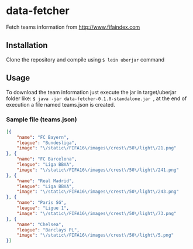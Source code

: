 # data-fetcher
Fetch teams information from http://www.fifaindex.com

## Installation
Clone the repository and compile using `$ lein uberjar` command

## Usage
To download the team information just execute the jar in target/uberjar folder like: `$ java -jar data-fetcher-0.1.0-standalone.jar `, at the end of execution a file named teams.json is created.

### Sample file (teams.json)
```json
[{
	"name": "FC Bayern",
	"league": "Bundesliga",
	"image": "\/static\/FIFA16\/images\/crest\/50\/light\/21.png"
}, {
	"name": "FC Barcelona",
	"league": "Liga BBVA",
	"image": "\/static\/FIFA16\/images\/crest\/50\/light\/241.png"
}, {
	"name": "Real Madrid",
	"league": "Liga BBVA",
	"image": "\/static\/FIFA16\/images\/crest\/50\/light\/243.png"
}, {
	"name": "Paris SG",
	"league": "Ligue 1",
	"image": "\/static\/FIFA16\/images\/crest\/50\/light\/73.png"
}, {
	"name": "Chelsea",
	"league": "Barclays PL",
	"image": "\/static\/FIFA16\/images\/crest\/50\/light\/5.png"
}]
```

